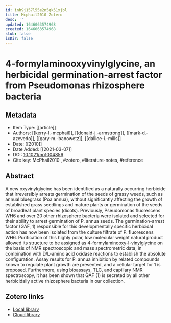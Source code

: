 ```yaml
---
id: inh9j157l55e2n5gk51xjbl
title: Mcphail2010 Zotero
desc: ''
updated: 1646063574968
created: 1646063574968
stub: false
isDir: false
---
```

# 4-formylaminooxyvinylglycine, an herbicidal germination-arrest factor from Pseudomonas rhizosphere bacteria

## Metadata

* Item Type: [[article]]
* Authors: [[kerry-l.-mcphail]], [[donald-j.-armstrong]], [[mark-d.-azevedo]], [[gary-m.-banowetz]], [[dallice-i.-mills]]
* Date: [[2010]]
* Date Added: [[2021-03-07]]
* DOI: [10.1021/np1004856](https://doi.org/10.1021/np1004856)
* Cite key: McPhail2010
, #zotero, #literature-notes, #reference

## Abstract

A new oxyvinylglycine has been identified as a naturally occurring herbicide that irreversibly arrests germination of the seeds of grassy weeds, such as annual bluegrass (Poa annua), without significantly affecting the growth of established grass seedlings and mature plants or germination of the seeds of broadleaf plant species (dicots). Previously, Pseudomonas fluorescens WH6 and over 20 other rhizosphere bacteria were isolated and selected for their ability to arrest germination of P. annua seeds. The germination-arrest factor (GAF, 1) responsible for this developmentally specific herbicidal action has now been isolated from the culture filtrate of P. fluorescens WH6. Purification of this highly polar, low molecular weight natural product allowed its structure to be assigned as 4-formylaminooxy-l-vinylglycine on the basis of NMR spectroscopic and mass spectrometric data, in combination with D/L-amino acid oxidase reactions to establish the absolute configuration. Assay results for P. annua inhibition by related compounds known to regulate plant growth are presented, and a cellular target for 1 is proposed. Furthermore, using bioassays, TLC, and capillary NMR spectroscopy, it has been shown that GAF (1) is secreted by all other herbicidally active rhizosphere bacteria in our collection.


##  Zotero links
* [Local library](zotero://select/items/1_RZ4M2XB9)
* [Cloud library](http://zotero.org/users/7593438/items/RZ4M2XB9)

